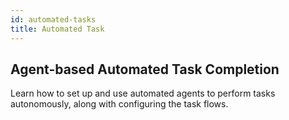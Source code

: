 ```yaml
---
id: automated-tasks
title: Automated Task
---
```


## Agent-based Automated Task Completion

Learn how to set up and use automated agents to perform tasks autonomously, along with configuring the task flows.
